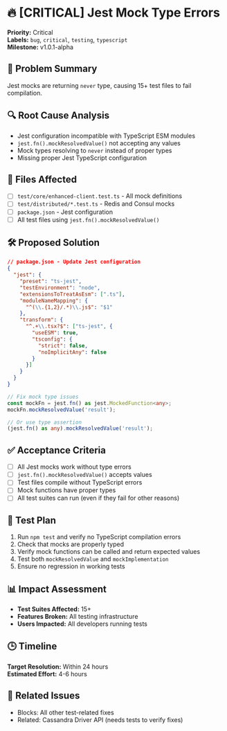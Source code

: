 # 🔥 [CRITICAL] Jest Mock Type Errors

**Priority:** Critical  
**Labels:** `bug`, `critical`, `testing`, `typescript`  
**Milestone:** v1.0.1-alpha

## 🚨 Problem Summary

Jest mocks are returning `never` type, causing 15+ test files to fail compilation.

## 🔍 Root Cause Analysis

- Jest configuration incompatible with TypeScript ESM modules
- `jest.fn().mockResolvedValue()` not accepting any values
- Mock types resolving to `never` instead of proper types
- Missing proper Jest TypeScript configuration

## 📁 Files Affected

- [ ] `test/core/enhanced-client.test.ts` - All mock definitions
- [ ] `test/distributed/*.test.ts` - Redis and Consul mocks
- [ ] `package.json` - Jest configuration
- [ ] All test files using `jest.fn().mockResolvedValue()`

## 🛠️ Proposed Solution

```json
// package.json - Update Jest configuration
{
  "jest": {
    "preset": "ts-jest",
    "testEnvironment": "node",
    "extensionsToTreatAsEsm": [".ts"],
    "moduleNameMapping": {
      "^(\\.{1,2}/.*)\\.js$": "$1"
    },
    "transform": {
      "^.+\\.tsx?$": ["ts-jest", {
        "useESM": true,
        "tsconfig": {
          "strict": false,
          "noImplicitAny": false
        }
      }]
    }
  }
}
```

```typescript
// Fix mock type issues
const mockFn = jest.fn() as jest.MockedFunction<any>;
mockFn.mockResolvedValue('result');

// Or use type assertion
(jest.fn() as any).mockResolvedValue('result');
```

## ✅ Acceptance Criteria

- [ ] All Jest mocks work without type errors
- [ ] `jest.fn().mockResolvedValue()` accepts values
- [ ] Test files compile without TypeScript errors
- [ ] Mock functions have proper types
- [ ] All test suites can run (even if they fail for other reasons)

## 🧪 Test Plan

1. Run `npm test` and verify no TypeScript compilation errors
2. Check that mocks are properly typed
3. Verify mock functions can be called and return expected values
4. Test both `mockResolvedValue` and `mockImplementation`
5. Ensure no regression in working tests

## 📊 Impact Assessment

- **Test Suites Affected:** 15+
- **Features Broken:** All testing infrastructure
- **Users Impacted:** All developers running tests

## 🕒 Timeline

**Target Resolution:** Within 24 hours  
**Estimated Effort:** 4-6 hours

## 🔗 Related Issues

- Blocks: All other test-related fixes
- Related: Cassandra Driver API (needs tests to verify fixes)
